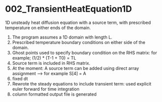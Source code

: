 # 002_TransientHeatEquation1D
1D unsteady heat diffusion equation with a source term, with prescribed temperature on either ends of the domain.
1. The program assumes a 1D domain with length L. 
2. Prescribed temperature boundary conditions on either side of the domain.
3. Ghost points used to specify boundary condition on the RHS matrix: for example; (1/2) * (T-1 + T0) = TL
4. Source term is included in RHS matrix. 
5. At the moment: A source term can be added using direct array assignment --> for example S[4] = A 
6. fixed dt
7. Rewrote the steady equations to include transient term: used explicit euler forward for time integration
8. column formatted output file is generated
